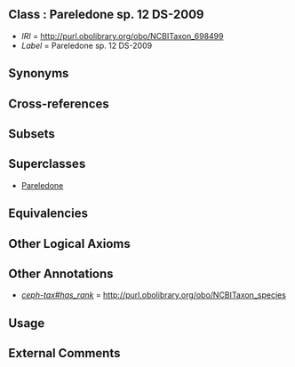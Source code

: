 
## Class : Pareledone sp. 12 DS-2009

 * *IRI* = http://purl.obolibrary.org/obo/NCBITaxon_698499
 * *Label* = Pareledone sp. 12 DS-2009

## Synonyms


## Cross-references


## Subsets


## Superclasses

 * [Pareledone](../../NCBITaxon/43/NCBITaxon_158843.md)

## Equivalencies


## Other Logical Axioms


## Other Annotations

 * *[ceph-tax#has_rank](../../ceph-tax#has/nk/ceph-tax#has_rank.md)* = http://purl.obolibrary.org/obo/NCBITaxon_species

## Usage


## External Comments

